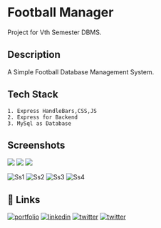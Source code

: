 # Football Manager

Project for Vth Semester DBMS.

## Description

A Simple Football Database Management System. 

## Tech Stack 

    1. Express HandleBars,CSS,JS
    2. Express for Backend 
    3. MySql as Database


## Screenshots



<img src="https://i.ibb.co/cYJxVNq/ss-Sign-Contract-Page.png">
<img src="https://i.ibb.co/cYJxVNq/ss-Sign-Contract-Page.png">
<img src="https://i.ibb.co/cYJxVNq/ss-Sign-Contract-Page.png">


![Ss1](https://i.ibb.co/cYJxVNq/ss-Sign-Contract-Page.png)
![Ss2](https://i.ibb.co/K2fym7p/ss-Formation.png)
![Ss3](https://i.ibb.co/B3sK01v/ss-Home-Page.png)
![Ss4](https://i.ibb.co/KW3yPt6/ss-Players.png)



## 🔗 Links
[![portfolio](https://img.shields.io/badge/my_GitHUb-000?style=for-the-badge&logo=ko-fi&logoColor=white)](https://github.com/dszvivian/)
[![linkedin](https://img.shields.io/badge/linkedin-0A66C2?style=for-the-badge&logo=linkedin&logoColor=white)](https://www.linkedin.com/in/dszvivian/)
[![twitter](https://img.shields.io/badge/twitter-1DA1F2?style=for-the-badge&logo=twitter&logoColor=white)](https://twitter.com/dszvivian)
[![twitter](https://img.shields.io/badge/instagram-C13584?style=for-the-badge&logo=instagram&logoColor=white)](https://www.instagram.com/dszvivian/)

